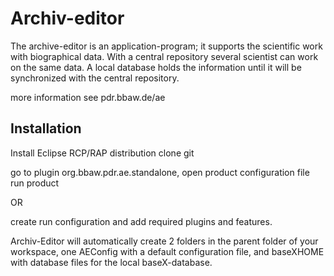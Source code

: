 Archiv-editor
=============
The archive-editor is an application-program; it supports the scientific work with biographical data. With a central repository several scientist can work on the same data. A local database holds the information until it will be synchronized with the central repository. 

more information see pdr.bbaw.de/ae

Installation
------------
Install Eclipse RCP/RAP distribution
clone git

go to plugin org.bbaw.pdr.ae.standalone, open product configuration file
run product

OR

create run configuration and add required plugins and features.

Archiv-Editor will automatically create 2 folders in the parent folder of your workspace, one AEConfig with a default configuration file, and baseXHOME with database files for the local baseX-database.
